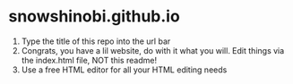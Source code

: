 # snowshinobi.github.io
1. Type the title of this repo into the url bar
2. Congrats, you have a lil website, do with it what you will. Edit things via the index.html file, NOT this readme!
3. Use a free HTML editor for all your HTML editing needs
